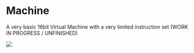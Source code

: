 # Machine
A very basic 16bit Virtual Machine with a very limited instruction set (WORK IN PROGRESS / UNFINISHED)

![](https://i.imgur.com/wFdsGo4.png)
